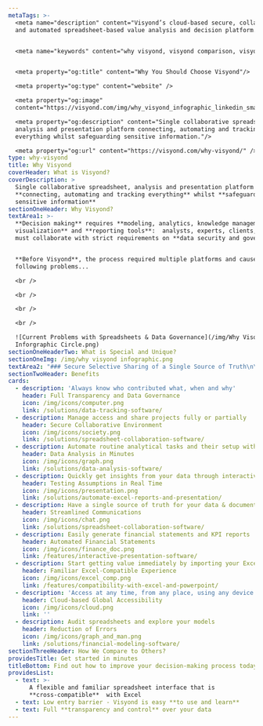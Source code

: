 ```yaml
---
metaTags: >-
  <meta name="description" content="Visyond’s cloud-based secure, collaborative
  and automated spreadsheet-based value analysis and decision platform.">


  <meta name="keywords" content="why visyond, visyond comparison, visyond vs">


  <meta property="og:title" content="Why You Should Choose Visyond"/>

  <meta property="og:type" content="website" />

  <meta property="og:image"
  content="https://visyond.com/img/why_visyond_infographic_linkedin_small.png">

  <meta property="og:description" content="Single collaborative spreadsheet,
  analysis and presentation platform connecting, automating and tracking
  everything whilst safeguarding sensitive information."/>

  <meta property="og:url" content="https://visyond.com/why-visyond/" />
type: why-visyond
title: Why Visyond
coverHeader: What is Visyond?
coverDescription: >
  Single collaborative spreadsheet, analysis and presentation platform
  **connecting, automating and tracking everything** whilst **safeguarding
  sensitive information**
sectionOneHeader: Why Visyond?
textArea1: >-
  **Decision making** requires **modeling, analytics, knowledge management, data
  visualization** and **reporting tools**:  analysts, experts, clients, CxOs
  must collaborate with strict requirements on **data security and governance**.


  **Before Visyond**, the process required multiple platforms and caused the
  following problems...

  <br />

  <br />

  <br />

  <br />

  ![Current Problems with Spreadsheets & Data Governance](/img/Why Visond
  Inforgraphic Circle.png)
sectionOneHeaderTwo: What is Special and Unique?
sectionOneImg: /img/why visyond infographic.png
textArea2: "### Secure Selective Sharing of a Single Source of Truth\n\n**Secure data** by sharing only sub-parts  each collaborator needs to interact with\n\n**Track all** changes, comments, support information in one place.\n\nTransparency, governance, accountability, knowledge management\n\n\n### Collaborative Automatic What-if Analysis in Real Time\n\nDo **in minutes what takes you days** now\n\nCollaborators contribute analyses in one document, not their version \r\n\nData Visualization in the same place where you carry out calculations\n\nAutomatic, **spreadsheet-driven presentations** and reporting\n\n\n### Minimum Learning Curve and Compatibility with Excel\n\n**Keep your work habits** & **leverage Excel skills** in a familiar environment\n\nCustom workflows, integrations and on-premise installation available\n\nAutomated and standardized workflows\n\n"
sectionTwoHeader: Benefits
cards:
  - description: 'Always know who contributed what, when and why'
    header: Full Transparency and Data Governance
    icon: /img/icons/computer.png
    link: /solutions/data-tracking-software/
  - description: Manage access and share projects fully or partially
    header: Secure Collaborative Environment
    icon: /img/icons/society.png
    link: /solutions/spreadsheet-collaboration-software/
  - description: Automate routine analytical tasks and their setup without experts
    header: Data Analysis in Minutes
    icon: /img/icons/graph.png
    link: /solutions/data-analysis-software/
  - description: Quickly get insights from your data through interactive presentations
    header: Testing Assumptions in Real Time
    icon: /img/icons/presentation.png
    link: /solutions/automate-excel-reports-and-presentation/
  - description: Have a single source of truth for your data & documentation
    header: Streamlined Communications
    icon: /img/icons/chat.png
    link: /solutions/spreadsheet-collaboration-software/
  - description: Easily generate financial statements and KPI reports
    header: Automated Financial Statements
    icon: /img/icons/finance_doc.png
    link: /features/interactive-presentation-software/
  - description: Start getting value immediately by importing your Excel file
    header: Familiar Excel-Compatible Experience
    icon: /img/icons/excel_comp.png
    link: /features/compatibility-with-excel-and-powerpoint/
  - description: 'Access at any time, from any place, using any device'
    header: Cloud-based Global Accessibility
    icon: /img/icons/cloud.png
    link: ''
  - description: Audit spreadsheets and explore your models
    header: Reduction of Errors
    icon: /img/icons/graph_and_man.png
    link: /solutions/financial-modeling-software/
sectionThreeHeader: How We Compare to Others?
providesTitle: Get started in minutes
titleBottom: Find out how to improve your decision-making process today
providesList:
  - text: >-
      A flexible and familiar spreadsheet interface that is
      **cross-compatible**  with Excel
  - text: Low entry barrier - Visyond is easy **to use and learn**
  - text: Full **transparency and control** over your data
---
```


